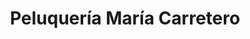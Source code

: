 ---
title: "Peluquería María Carretero"
url: /sevilla/peluqueria-maria-carretero/
shop: peluquería
---